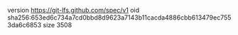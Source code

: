 version https://git-lfs.github.com/spec/v1
oid sha256:653ed6c734a7cd0bbd8d9623a7143b11cacda4886cbb613479ec7553da6c6853
size 3508
